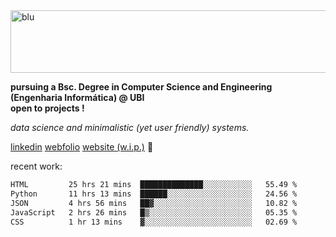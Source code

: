 
<img width="1415" height="100" alt="blu" src="https://github.com/rdsilva01/rdsilva01/assets/101207588/deb060e5-d035-4f09-b511-e3f50605b207">

**pursuing a Bsc. Degree in Computer Science and Engineering (Engenharia Informática) @ UBI** \
**open to projects !**

*data science and minimalistic (yet user friendly) systems.*

[linkedin](https://www.linkedin.com/in/rodrigo-silva-455b291bb/)
[webfolio](https://rdsilva01.github.io/portfolio-resume)
[website (w.i.p.)](https://rdsilva01.github.io/) 🏁

<!-- ![](https://komarev.com/ghpvc/?username=rdsilva01) -->

recent work:
<!--START_SECTION:waka-->

```txt
HTML         25 hrs 21 mins  ██████████████░░░░░░░░░░░   55.49 %
Python       11 hrs 13 mins  ██████░░░░░░░░░░░░░░░░░░░   24.56 %
JSON         4 hrs 56 mins   ██▓░░░░░░░░░░░░░░░░░░░░░░   10.82 %
JavaScript   2 hrs 26 mins   █▒░░░░░░░░░░░░░░░░░░░░░░░   05.35 %
CSS          1 hr 13 mins    ▓░░░░░░░░░░░░░░░░░░░░░░░░   02.69 %
```

<!--END_SECTION:waka-->

